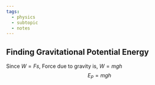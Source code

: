 ```yaml
---
tags:
  - physics
  - subtopic
  - notes
---
```

## Finding Gravitational Potential Energy
Since $W=Fs$, 
$\textrm{Force due to gravity is, }  W = mgh$ 
$$ E_P = mgh$$ 
